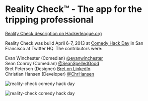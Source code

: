 Reality Check™ - The app for the tripping professional
=========================================================

[Reality Check description on Hackerleague.org](https://www.hackerleague.org/hackathons/comedy-hack-day-sf/hacks/reality-check-the-app-for-the-tripping-professional "https://www.hackerleague.org/hackathons/comedy-hack-day-sf/hacks/reality-check-the-app-for-the-tripping-professional")  

Reality Check was build April 6-7, 2013 at [Comedy Hack Day](http://comedyhackday.org/ "http://comedyhackday.org/") in San Francisco at Twitter HQ. The contributors were:

Evan Winchester  (Comedian)  [@evanwinchester](https://twitter.com/evanwinchester "https://twitter.com/evanwinchester")  
Sean Conroy      (Comedian)  [@SeanSpelledGood](https://twitter.com/seanspelledgood "https://twitter.com/seanspelledgood")   
Bret Petersen 	   (Designer) [Bret on LinkedIn](http://www.linkedin.com/pub/bret-petersen/3/202/800 "http://www.linkedin.com/pub/bret-petersen/3/202/800")   
Christian Hansen (Developer) [@ChrHansen](https://twitter.com/ChrHansen "https://twitter.com/chrhansen")  

![reality-check comedy hack day](https://github.com/Christian-Hansen/reality-check/blob/master/Reality-Check-screenshot-1.png)

![reality-check comedy hack day](https://github.com/Christian-Hansen/reality-check/blob/master/Reality-Check-screenshot-2.png)